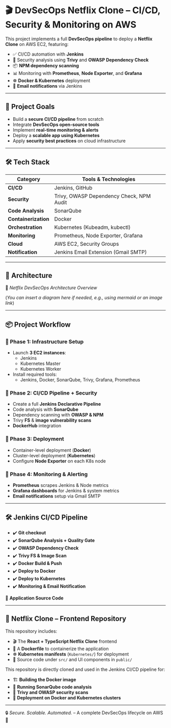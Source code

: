 # 🎬 DevSecOps Netflix Clone – CI/CD, Security & Monitoring on AWS

This project implements a full **DevSecOps pipeline** to deploy a **Netflix Clone** on AWS EC2, featuring:

- ✅ CI/CD automation with **Jenkins**
- 🔐 Security analysis using **Trivy** and **OWASP Dependency Check**
- 📦 **NPM dependency scanning**
- 📊 Monitoring with **Prometheus**, **Node Exporter**, and **Grafana**
- ☸️ **Docker & Kubernetes** deployment
- 📧 **Email notifications** via Jenkins

---

## 🚀 Project Goals

- Build a **secure CI/CD pipeline** from scratch  
- Integrate **DevSecOps open-source tools**  
- Implement **real-time monitoring & alerts**  
- Deploy a **scalable app using Kubernetes**  
- Apply **security best practices** on cloud infrastructure  

---

## 🛠️ Tech Stack

| Category         | Tools & Technologies                            |
|------------------|-------------------------------------------------|
| **CI/CD**        | Jenkins, GitHub                                 |
| **Security**     | Trivy, OWASP Dependency Check, NPM Audit        |
| **Code Analysis**| SonarQube                                       |
| **Containerization** | Docker                                      |
| **Orchestration**| Kubernetes (Kubeadm, kubectl)                   |
| **Monitoring**   | Prometheus, Node Exporter, Grafana              |
| **Cloud**        | AWS EC2, Security Groups                        |
| **Notification** | Jenkins Email Extension (Gmail SMTP)           |

---

## 🧱 Architecture

📌 *Netflix DevSecOps Architecture Overview*

(*You can insert a diagram here if needed, e.g., using mermaid or an image link*)

---

## 📦 Project Workflow

### 🔹 Phase 1: Infrastructure Setup
- Launch **3 EC2 instances**:
  - Jenkins
  - Kubernetes Master
  - Kubernetes Worker
- Install required tools:
  - Jenkins, Docker, SonarQube, Trivy, Grafana, Prometheus

### 🔹 Phase 2: CI/CD Pipeline + Security
- Create a full **Jenkins Declarative Pipeline**
- Code analysis with **SonarQube**
- Dependency scanning with **OWASP & NPM**
- Trivy **FS** & **image vulnerability scans**
- **DockerHub** integration

### 🔹 Phase 3: Deployment
- Container-level deployment (**Docker**)
- Cluster-level deployment (**Kubernetes**)
- Configure **Node Exporter** on each K8s node

### 🔹 Phase 4: Monitoring & Alerting
- **Prometheus** scrapes Jenkins & Node metrics
- **Grafana dashboards** for Jenkins & system metrics
- **Email notifications** setup via Gmail SMTP

---

## 🛠 Jenkins CI/CD Pipeline

- ✔️ **Git checkout**  
- ✔️ **SonarQube Analysis + Quality Gate**  
- ✔️ **OWASP Dependency Check**  
- ✔️ **Trivy FS & Image Scan**  
- ✔️ **Docker Build & Push**  
- ✔️ **Deploy to Docker**  
- ✔️ **Deploy to Kubernetes**  
- ✔️ **Monitoring & Email Notification**

📁 **Application Source Code**

---

## 🔗 Netflix Clone – Frontend Repository

This repository includes:

- 🎬 The **React + TypeScript Netflix Clone** frontend  
- 🐳 A **Dockerfile** to containerize the application  
- ☸️ **Kubernetes manifests** (`Kubernetes/`) for deployment  
- 📂 Source code under `src/` and UI components in `public/`  

This repository is directly cloned and used in the Jenkins CI/CD pipeline for:

- 🏗️ **Building the Docker image**  
- 🧪 **Running SonarQube code analysis**  
- 🔐 **Trivy and OWASP security scans**  
- 🚀 **Deployment on Docker and Kubernetes clusters**

---

🔒 *Secure. Scalable. Automated.* – A complete DevSecOps lifecycle on AWS 🚀
